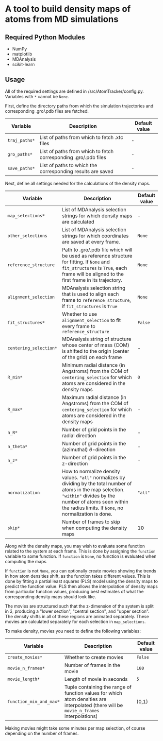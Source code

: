 # A tool to build density maps of atoms from MD simulations


## Required Python Modules
- NumPy
- matplotlib
- MDAnalysis
- scikit-learn

## Usage

All of the required settings are defined in /src/AtomTracker/config.py. Variables with `*` cannot be `None`.

First, define the directory paths from which the simulation trajectories and corresponding .gro/.pdb files are fetched.

| Variable | Description | Default value |
| --- | - | - |
| `traj_paths*` | List of paths from which to fetch .xtc files |  - |
| `gro_paths*` | List of paths from which to fetch corresponding .gro/.pdb files | - |
| `save_paths*` | List of paths to which the corresponding results are saved | - |


Next, define all settings needed for the calculations of the density maps.

| Variable | Description | Default value |
| --- | - | - |
| `map_selections*` | List of MDAnalysis selection strings for which density maps are calculated |  - |
| `other_selections` | List of MDAnalysis selection strings for which coordinates are saved at every frame. | `None` |
| `reference_structure` | Path to .gro/.pdb file which will be used as reference structure for fitting. If `None` and `fit_structures` is `True`, each frame will be aligned to the first frame in its trajectory. | `None` |
| `alignment_selection` | MDAnalysis selection string that is used to align each frame to `reference_structure`, if `fit_structures` is `True` | `None` |
| `fit_structures*` | Whether to use `alignment_selection` to fit every frame to `reference_structure` | `False` |
| `centering_selection*` | MDAnalysis string of structure whose center of mass (COM) is shifted to the origin (center of the grid) on each frame | - |
| `R_min*` | Minimum radial distance (in Angstroms) from the COM of `centering_selection` for which atoms are considered in the density maps | `0` |
| `R_max*` | Maximum radial distance (in Angstroms) from the COM of `centering_selection` for which atoms are considered in the density maps | - |
| `n_R*` | Number of grid points in the radial direction | - |
| `n_theta*` | Number of grid points in the (azimuthal) $\theta$-direction | - |
| `n_z*` | Number of grid points in the z-direction | - |
| `normalization` | How to normalize density values. `"all"` normalizes by dividing by the total number of atoms in the map selection. `"within"` divides by the number of atoms seen within the radius limits. If `None`, no normalization is done.  | `"all"` |
| `skip*` | Number of frames to skip when computing the density maps | 10 |


Along with the density maps, you may wish to evaluate some function related to the system at each frame. This is done by assigning the `function` variable to some function. If `function` is `None`, no function is evaluated when computing the maps. 


If `function` is not `None`, you can optionally create movies showing the trends in how atom densities shift, as the function takes different values. This is done by fitting a partial least squares (PLS) model using the density maps to predict the function value. PLS then allows the interpolation of density maps from particular function values, producing best estimates of what the corresponding density maps should look like.

The movies are structured such that the z-dimension of the system is split in 3, producing a "lower section", "central section", and "upper section". The density shifts in all of these regions are animated separately. These movies are calculated separately for each selection in `map_selections`.

To make density, movies you need to define the following variables:

| Variable | Description | Default value |
| --- | - | - |
| `create_movies*` | Whether to create movies | `False` |
| `movie_n_frames*` | Number of frames in the movie | `100` |
| `movie_length*` | Length of movie in seconds | `5` |
| `function_min_and_max*` | Tuple containing the range of function values for which atom densities are interpolated (there will be `movie_n_frames` interpolations) | (0,1) |

Making movies might take some minutes per map selection, of course depending on the number of frames.




